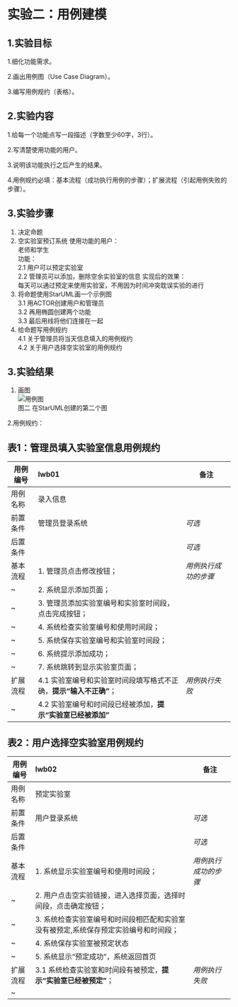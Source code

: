 # 实验二：用例建模

## 1.实验目标
1.细化功能需求。

2.画出用例图（Use Case Diagram）。

3.编写用例规约（表格）。

## 2.实验内容
1.给每一个功能点写一段描述（字数至少60字，3行）。

2.写清楚使用功能的用户。

3.说明该功能执行之后产生的结果。

4.用例规约必填：基本流程（成功执行用例的步骤）；扩展流程（引起用例失败的步骤）。

## 3.实验步骤
1. 决定命题  
2. 空实验室预订系统 
    使用功能的用户：  
    老师和学生  
    功能：  
    2.1 用户可以预定实验室  
    2.2 管理员可以添加，删除空余实验室的信息
    实现后的效果：  
    每天可以通过预定来使用实验室，不用因为时间冲突耽误实验的进行  
3. 将命题使用StarUML画一个示例图  
    3.1 用ACTOR创建用户和管理员  
    3.2 再用椭圆创建两个功能  
    3.3 最后用线将他们连接在一起  
4. 给命题写用例规约  
    4.1 关于管理员将当天信息填入的用例规约  
    4.2 关于用户选择空实验室的用例规约  

## 3.实验结果
1. 画图  
![用例图](./空实验室预订系统.jpg)  
图二 在StarUML创建的第二个图

2.用例规约：

## 表1：管理员填入实验室信息用例规约  

用例编号  | lwb01 | 备注  
-|:-|-  
用例名称  | 录入信息  |   
前置条件  | 管理员登录系统    | *可选*   
后置条件  |      | *可选*   
基本流程  | 1. 管理员点击修改按钮；  |*用例执行成功的步骤*    
~| 2. 系统显示添加页面；  |   
~| 3. 管理员添加实验室编号和实验室时间段，点击完成按钮；  |   
~| 4. 系统检查实验室编号和使用时间段；  |   
~| 5. 系统保存实验室编号和实验室时间段；   |  
~| 6. 系统提示添加成功；   |   
~| 7. 系统跳转到显示实验室页面；   |    
扩展流程  | 4.1 实验室编号和实验室时间段填写格式不正确，**提示“输入不正确”**；  |*用例执行失败*    
~| 4.2 实验室编号和时间段已经被添加，**提示“实验室已经被添加”** | 

## 表2：用户选择空实验室用例规约  

用例编号  | lwb02 | 备注  
-|:-|-  
用例名称  | 预定实验室  |   
前置条件  | 用户登录系统    | *可选*   
后置条件  |      | *可选*   
基本流程  | 1. 系统显示实验室编号和使用时间段；  |*用例执行成功的步骤*    
~| 2. 用户点击空实验链接，进入选择页面，选择时间段，点击确定按钮；  |   
~| 3. 系统检查实验室编号和时间段相匹配和实验室没有被预定,系统保存预定实验编号和时间段；  |   
~| 4. 系统保存实验室被预定状态  |   
~| 5. 系统显示“预定成功”，系统返回首页  |  
扩展流程  | 3.1 系统检查实验室和时间段有被预定，**提示“实验室已经被预定”**；  |*用例执行失败*    
~|  |  

